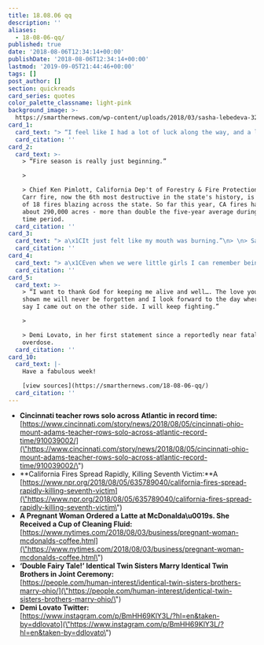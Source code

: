 ```yaml
---
title: 18.08.06 qq
description: ''
aliases:
  - 18-08-06-qq/
published: true
date: '2018-08-06T12:34:14+00:00'
publishDate: '2018-08-06T12:34:14+00:00'
lastmod: '2019-09-05T21:44:46+00:00'
tags: []
post_author: []
section: quickreads
card_series: quotes
color_palette_classname: light-pink
background_image: >-
  https://smarthernews.com/wp-content/uploads/2018/03/sasha-lebedeva-323205-unsplash-scaled.jpg
card_1:
  card_text: "> “I feel like I had a lot of luck along the way, and a lot of help. Help from my friends, my family, the community a\x14 from some higher power, I dona\x19t know.a\x1D\n> \n> Bryce Carlson (37) on his 38-day, 6-hour & 49 minute solo row across the Atlantic Ocean. The high school science teacher is the first American to complete the 2,000-mile feat, according to the Ocean Rowing Society."
  card_citation: ''
card_2:
  card_text: >-
    > “Fire season is really just beginning.”

    > 

    > Chief Ken Pimlott, California Dep't of Forestry & Fire Protection. The
    Carr fire, now the 6th most destructive in the state's history, is only one
    of 18 fires blazing across the state. So far this year, CA fires have burned
    about 290,000 acres - more than double the five-year average during the same
    time period.
  card_citation: ''
card_3:
  card_text: "> a\x1CIt just felt like my mouth was burning.”\n> \n> Sarah Douglas, who is eight months pregnant, after taking a sip of what she thought was a McDonald's latte, but was actually cleaning fluid. McDonald's apologized and said it was in the process of cleaning the machine. Although, the fast-food chain confirms this is not the first time it has happened."
  card_citation: ''
card_4:
  card_text: "> a\x1CEven when we were little girls I can remember being in kindergarten, knowing that that is what we saw for ourselves.a\x1D\n> \n> Briana Dean to PEOPLE. Briana and her identical twin sister, Brittany (32), married identical twin brothers, Josh & Jeremy Salyers (34), in a joint ceremony at the 2018 Twins Days Festival in Twinsburg, OHa\x14 where they met in 2017. The two newlywed couples plan on raising their families together."
  card_citation: ''
card_5:
  card_text: >-
    > “I want to thank God for keeping me alive and well…. The love you have all
    shown me will never be forgotten and I look forward to the day where I can
    say I came out on the other side. I will keep fighting.”

    > 

    > Demi Lovato, in her first statement since a reportedly near fatal drug
    overdose.
  card_citation: ''
card_10:
  card_text: |-
    Have a fabulous week!

    [view sources](https://smarthernews.com/18-08-06-qq/)
  card_citation: ''
---
```

*   **Cincinnati teacher rows solo across Atlantic in record time:**  
    [https://www.cincinnati.com/story/news/2018/08/05/cincinnati-ohio-mount-adams-teacher-rows-solo-across-atlantic-record-time/910039002/](\"https://www.cincinnati.com/story/news/2018/08/05/cincinnati-ohio-mount-adams-teacher-rows-solo-across-atlantic-record-time/910039002/\")
*   **California Fires Spread Rapidly, Killing Seventh Victim:**A [https://www.npr.org/2018/08/05/635789040/california-fires-spread-rapidly-killing-seventh-victim](\"https://www.npr.org/2018/08/05/635789040/california-fires-spread-rapidly-killing-seventh-victim\")
*   **A Pregnant Woman Ordered a Latte at McDonalda\\u0019s. She Received a Cup of Cleaning Fluid:**  
    [https://www.nytimes.com/2018/08/03/business/pregnant-woman-mcdonalds-coffee.html](\"https://www.nytimes.com/2018/08/03/business/pregnant-woman-mcdonalds-coffee.html\")
*   **‘Double Fairy Tale!’ Identical Twin Sisters Marry Identical Twin Brothers in Joint Ceremony:**  
    [https://people.com/human-interest/identical-twin-sisters-brothers-marry-ohio/](\"https://people.com/human-interest/identical-twin-sisters-brothers-marry-ohio/\")
*   **Demi Lovato Twitter:**  
    [https://www.instagram.com/p/BmHH69KlY3L/?hl=en&taken-by=ddlovato](\"https://www.instagram.com/p/BmHH69KlY3L/?hl=en&taken-by=ddlovato\")
